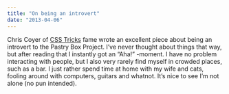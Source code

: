 ```yaml
---
title: "On being an introvert"
date: "2013-04-06"
---
```


Chris Coyer of [CSS Tricks](http://css-tricks.com) fame wrote an excellent piece about being an introvert to the Pastry Box Project. I’ve never thought about things that way, but after reading that I instantly got an “Aha!” -moment. I have no problem interacting with people, but I also very rarely find myself in crowded places, such as a bar. I just rather spend time at home with my wife and cats, fooling around with computers, guitars and whatnot. It’s nice to see I’m not alone (no pun intended).
